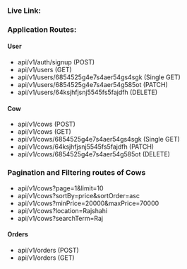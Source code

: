 ### Live Link: 

### Application Routes:

#### User

- api/v1/auth/signup (POST)
- api/v1/users (GET)
- api/v1/users/6854525g4e7s4aer54gs4sgk (Single GET)
- api/v1/users/6854525g4e7s4aer54g585ot (PATCH)
- api/v1/users/64ksjhfjsnj5545fs5fajdfh (DELETE)

#### Cow

- api/v1/cows (POST)
- api/v1/cows (GET)
- api/v1/cows/6854525g4e7s4aer54gs4sgk (Single GET)
- api/v1/cows/64ksjhfjsnj5545fs5fajdfh (PATCH)
- api/v1/cows/6854525g4e7s4aer54g585ot (DELETE)

### Pagination and Filtering routes of Cows

- api/v1/cows?page=1&limit=10
- api/v1/cows?sortBy=price&sortOrder=asc
- api/v1/cows?minPrice=20000&maxPrice=70000
- api/v1/cows?location=Rajshahi
- api/v1/cows?searchTerm=Raj

#### Orders

- api/v1/orders (POST)
- api/v1/orders (GET)
